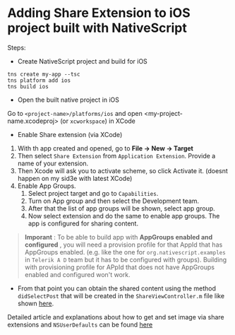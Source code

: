 # Adding Share Extension to iOS project built with NativeScript

Steps:
- Create NativeScript project and build for iOS
```Shell
tns create my-app --tsc
tns platform add ios
tns build ios
```

- Open the built native project in iOS

Go to  `<project-name>/platforms/ios` and open <my-project-name.xcodeproj> (or `xcworkspace`) in XCode

- Enable Share extension (via XCode)
1. With th app created and opened, go to **File -> New -> Target**
2. Then select `Share Extension` from `Application Extension`. Provide a name of your extension.
3. Then Xcode will ask you to activate scheme, so click Activate it. (doesnt happen on my sid3e with latest XCode)
4. Enable App Groups.
    1. Select project target and go to `Capabilities`.
    2. Turn on App group and then select the Development team.
    3. After that the list of app groups will be shown, select app group.
    4. Now select extension and do the same to enable app groups. The app is configured for sharing content.


>**Imporant** : To be able to build app with **AppGroups enabled and configured** , you will need a provision profile for that AppId that has AppGroups enabled. (e.g. like the one for `org.nativescript.examples` in `Telerik A D` team but it has to be configured with groups). Building with provisioning profile for APpId that does not have AppGroups enabled and configured won't work.

- From that point you can obtain the shared content using the method `didSelectPost` that will be created in the `ShareViewController.m` file like shown [here](https://www.technetexperts.com/mobile/share-extension-in-ios-application-overview-with-example/).

Detailed article and explanations about how to get and set image via share extensions and `NSUserDefaults` can be found [here](https://www.technetexperts.com/mobile/share-extension-in-ios-application-overview-with-example/)